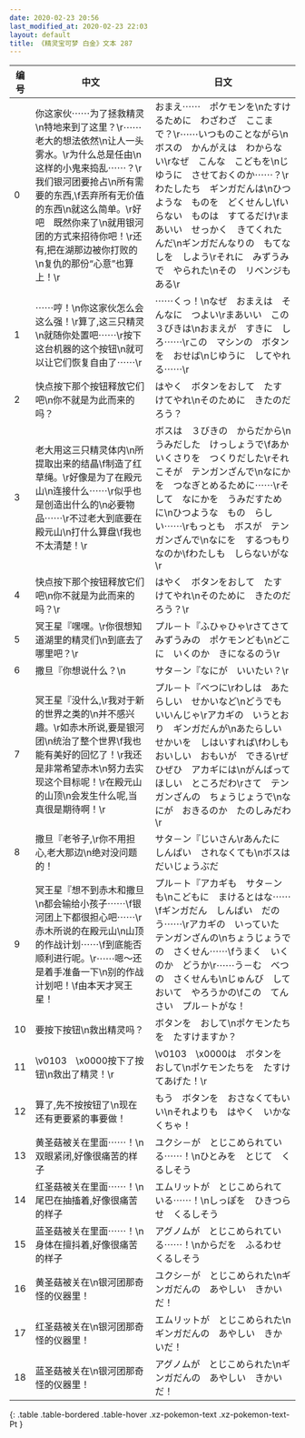 ```yaml
---
date: 2020-02-23 20:56
last_modified_at: 2020-02-23 22:03
layout: default
title: 《精灵宝可梦 白金》文本 287
---
```

| 编号 | 中文 | 日文 |
| ---- | ---- | ---- |
| 0 | 你这家伙⋯⋯为了拯救精灵\n特地来到了这里？\r⋯⋯老大的想法依然\n让人一头雾水。\r为什么总是任由\n这样的小鬼来捣乱⋯⋯？\r我们银河团要抢占\n所有需要的东西,\f丟弃所有无价值的东西\n就这么简单。\r好吧　既然你来了\n就用银河团的方式来招待你吧！\r还有,把在湖那边被你打败的\n复仇的那份“心意”也算上！\r | おまえ⋯⋯　ポケモンを\nたすけるために　わざわざ　ここまで？\r⋯⋯いつものことながら\nボスの　かんがえは　わからない\rなぜ　こんな　こどもを\nじゆうに　させておくのか⋯⋯？\rわたしたち　ギンガだんは\nひつような　ものを　どくせんし\fいらない　ものは　すてるだけ\rまあいい　せっかく　きてくれたんだ\nギンガだんなりの　もてなしを　しよう\rそれに　みずうみで　やられた\nその　リベンジも　ある\r |
| 1 | ⋯⋯哼！\n你这家伙怎么会这么强！\r算了,这三只精灵\n就随你处置吧⋯⋯\r按下这台机器的这个按钮\n就可以让它们恢复自由了⋯⋯\r | ⋯⋯くっ！\nなぜ　おまえは　そんなに　つよい\rまあいい　この　３びきは\nおまえが　すきに　しろ⋯⋯\rこの　マシンの　ボタンを　おせば\nじゆうに　してやれる⋯⋯\r |
| 2 | 快点按下那个按钮释放它们吧\n你不就是为此而来的吗？ | はやく　ボタンをおして　たすけてやれ\nそのために　きたのだろう？ |
| 3 | 老大用这三只精灵体内\n所提取出来的结晶\f制造了红草绳。\r好像是为了在殿元山\n连接什么⋯⋯\r似乎也是创造出什么的\n必要物品⋯⋯\r不过老大到底要在殿元山\n打什么算盘\f我也不太清楚！\r | ボスは　３びきの　からだから\nうみだした　けっしょうで\fあかいくさりを　つくりだした\rそれこそが　テンガンざんで\nなにかを　つなぎとめるために⋯⋯\rそして　なにかを　うみだすために\nひつような　もの　らしい⋯⋯\rもっとも　ボスが　テンガンざんで\nなにを　するつもり　なのか\fわたしも　しらないがな\r |
| 4 | 快点按下那个按钮释放它们吧\n你不就是为此而来的吗？\r | はやく　ボタンをおして　たすけてやれ\nそのために　きたのだろう？\r |
| 5 | 冥王星『嘿嘿。\r你很想知道湖里的精灵们\n到底去了哪里吧？\r | プル－ト『ふひゃひゃ\rさてさて　みずうみの　ポケモンども\nどこに　いくのか　きになるのう\r |
| 6 | 撒旦『你想说什么？\n | サタ－ン『なにが　いいたい？\r |
| 7 | 冥王星『没什么,\r我对于新的世界之类的\n并不感兴趣。\r如赤木所说,要是银河团\n统治了整个世界\f我也能有美好的回忆了！\r我还是非常希望赤木\n努力去实现这个目标呢！\r在殿元山的山顶\n会发生什么呢,当真很是期待啊！\r | プル－ト『べつに\rわしは　あたらしい　せかいなど\nどうでも　いいんじゃ\rアカギの　いうとおり　ギンガだんが\nあたらしい　せかいを　しはいすれば\fわしも　おいしい　おもいが　できる\rぜひぜひ　アカギには\nがんばってほしい　ところだわ\rさて　テンガンざんの　ちょうじょうで\nなにが　おきるのか　たのしみだわ\r |
| 8 | 撒旦『老爷子,\r你不用担心,老大那边\n绝对没问题的！ | サタ－ン『じいさん\rあんたに　しんぱい　されなくても\nボスは　だいじょうぶだ |
| 9 | 冥王星『想不到赤木和撒旦\n都会输给小孩子⋯⋯\f银河团上下都很担心吧⋯⋯\r赤木所说的在殿元山\n山顶的作战计划⋯⋯\f到底能否顺利进行呢。\r⋯⋯嗯～还是着手准备一下\n别的作战计划吧！\f由本天才冥王星！ | プル－ト『アカギも　サタ－ンも\nこどもに　まけるとはな⋯⋯\fギンガだん　しんぱい　だのう⋯⋯\rアカギの　いっていた　テンガンざんの\nちょうじょうでの　さくせん⋯⋯\fうまく　いくのか　どうか\r⋯⋯う－む　べつの　さくせんも\nじゅんび　しておいて　やろうかの\fこの　てんさい　プル－トがな！ |
| 10 | 要按下按钮\n救出精灵吗？ | ボタンを　おして\nポケモンたちを　たすけますか？ |
| 11 | \v0103　\x0000按下了按钮\n救出了精灵！\r | \v0103　\x0000は　ボタンを　おして\nポケモンたちを　たすけてあげた！\r |
| 12 | 算了,先不按按钮了\n现在还有更要紧的事要做！ | もう　ボタンを　おさなくてもいい\nそれよりも　はやく　いかなくちゃ！ |
| 13 | 黄圣菇被关在里面⋯⋯！\n双眼紧闭,好像很痛苦的样子 | ユクシ－が　とじこめられている⋯⋯！\nひとみを　とじて　くるしそう |
| 14 | 红圣菇被关在里面⋯⋯！\n尾巴在抽搐着,好像很痛苦的样子 | エムリットが　とじこめられている⋯⋯！\nしっぽを　ひきつらせ　くるしそう |
| 15 | 蓝圣菇被关在里面⋯⋯！\n身体在擅抖着,好像很痛苦的样子 | アグノムが　とじこめられている⋯⋯！\nからだを　ふるわせ　くるしそう |
| 16 | 黄圣菇被关在\n银河团那奇怪的仪器里！ | ユクシ－が　とじこめられた\nギンガだんの　あやしい　きかいだ！ |
| 17 | 红圣菇被关在\n银河团那奇怪的仪器里！ | エムリットが　とじこめられた\nギンガだんの　あやしい　きかいだ！ |
| 18 | 蓝圣菇被关在\n银河团那奇怪的仪器里！ | アグノムが　とじこめられた\nギンガだんの　あやしい　きかいだ！ |
{: .table .table-bordered .table-hover .xz-pokemon-text .xz-pokemon-text-Pt }